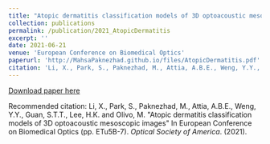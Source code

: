 ```yaml
---
title: "Atopic dermatitis classification models of 3D optoacoustic mesoscopic images"
collection: publications
permalink: /publication/2021_AtopicDermatitis
excerpt: ''
date: 2021-06-21
venue: 'European Conference on Biomedical Optics'
paperurl: 'http://MahsaPaknezhad.github.io/files/AtopicDermatitis.pdf'
citation: 'Li, X., Park, S., Paknezhad, M., Attia, A.B.E., Weng, Y.Y., Guan, S.T.T., Lee, H.K. and Olivo, M. &quot; Atopic dermatitis classification models of 3D optoacoustic mesoscopic images. &quot; In European Conference on Biomedical Optics (pp. ETu5B-7). <i>Optical Society of America</i>. (2021).'
---
```


[Download paper here](http://MahsaPaknezhad.github.io/files/AtopicDermatitis.pdf)

Recommended citation: Li, X., Park, S., Paknezhad, M., Attia, A.B.E., Weng, Y.Y., Guan, S.T.T., Lee, H.K. and Olivo, M. "Atopic dermatitis classification models of 3D optoacoustic mesoscopic images" In European Conference on Biomedical Optics (pp. ETu5B-7). <i>Optical Society of America</i>. (2021).
